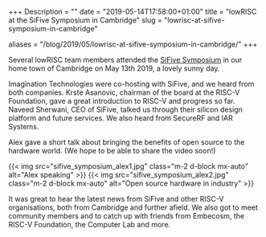 +++
Description = ""
date = "2019-05-14T17:58:00+01:00"
title = "lowRISC at the SiFive Symposium in Cambridge"
slug = "lowrisc-at-sifive-symposium-in-cambridge"

aliases = "/blog/2019/05/lowrisc-at-sifive-symposium-in-cambridge/"
+++

Several lowRISC team members attended the [SiFive
Symposium](https://sifivetechsymposium.com/agenda-cambridge/) in our home town
of Cambridge on May 13th 2019, a lovely sunny day.

Imagination Technologies were co-hosting with SiFive, and we heard from both
companies. Krste Asanovic, chairman of the board at the RISC-V Foundation,
gave a great introduction to RISC-V and progress so far. Naveed Sherwani, CEO
of SiFive, talked us through their silicon design platform and future
services. We also heard from SecureRF and IAR Systems.

Alex gave a short talk about bringing the benefits of open source to the
hardware world. (We hope to be able to share the video soon!)

{{< img src="sifive_symposium_alex1.jpg" class="m-2 d-block mx-auto" alt="Alex speaking" >}}
{{< img src="sifive_symposium_alex2.jpg" class="m-2 d-block mx-auto" alt="Open source hardware in industry" >}}

It was great to hear the latest news from SiFive and other RISC-V
organisations, both from Cambridge and further afield. We also got to meet
community members and to catch up with friends from Embecosm, the RISC-V
Foundation, the Computer Lab and more.
